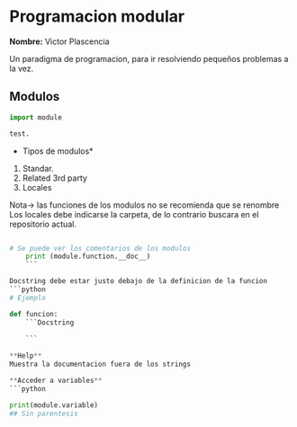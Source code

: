 # Programacion modular
__Nombre:__ Victor Plascencia

Un paradigma de programacion, para ir resolviendo pequeños problemas a la vez.
## Modulos
```python
import module

test.

```
* Tipos de modulos*
1. Standar.
2. Related 3rd party
3. Locales

Nota-> las funciones de los modulos no se recomienda que se renombre
Los locales debe indicarse la carpeta, de lo contrario buscara en el repositorio actual.

```python

# Se puede ver los comentarios de los modulos
	print (module.function.__doc__)
	```

Docstring debe estar justo debajo de la definicion de la funcion
```python
# Ejemplo

def funcion:
	```Docstring
	
	```
	
**Help**
Muestra la documentacion fuera de los strings

**Acceder a variables**
```python

print(module.variable)
## Sin parentesis
```

